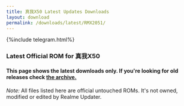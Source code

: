 ```yaml
---
title: 真我X50 Latest Updates Downloads
layout: download
permalink: /downloads/latest/RMX2051/
---
```

<script>
    $(document).ready(function () {
        loadLatest("RMX2051");
    });
</script>

{%include telegram.html%}

<div class="col-12 mx-auto">
    <h3 class="title bg-light p-2 rounded">Latest Official ROM for 真我X50</h3>
    <h4>This page shows the latest downloads only. If you're looking for old releases check
        <a href="/downloads/archive/RMX2051/">the archive.</a></h4>
    <p><i>Note: </i>All files listed here are official untouched ROMs.
        It's not owned, modified or edited by Realme Updater.</p>
    <div id="downloads">
    </div>
</div>